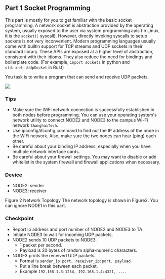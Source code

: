 ## Part 1 Socket Programming

This part is mostly for you to get familiar with the basic socket programming. A network socket is abstraction provided by the operating system, usually exposed to the user via system programming apis (In Linux, it is the `socket()` syscall). However, directly invoking syscalls to setup sockets is not very inconvenient. Modern programming languages usually come with builtin support for TCP streams and UDP sockets in their standard library. These APIs are exposed at a higher level of abstraction, consistent with their idioms. They also reduce the need for bindings and boilerplate code. (For example, `import sockets` in python and `std::net::UdpSocket` in Rust)

You task is to write a program that can send and receive UDP packets.

![](RackMultipart20220302-4-1606c2j_html_61eb1aa84b4cdae1.png)

### Tips
- Make sure the WiFi network connection is successfully established in both nodes before programming. You can use your operating system's network utility to connect NODE2 and NODE3 to the campus Wi-Fi network `ShanghaiTech`.
- Use ipconfig/ifconfig command to find out the IP address of the node in the WiFi network. Also, make sure the two nodes can hear (ping) each other.
- Be careful about your binding IP address, especially when you have multiple network interface cards.
- Be careful about your firewall settings. You may want to disable or add whitelist in the system firewall and firewall applications when necessary.

### Device
- NODE2: sender
- NODE3: receiver

Figure 2 Network Topology
 The network topology is shown in Figure2. You can ignore NODE1 in this part.

### Checkpoint
- Report ip address and port number of NODE2 and NODE3 to TA.
- Initiate NODE3 to wait for incoming UDP packets.
- NODE2 sends 10 UDP packets to NODE3.
    - 1 packet per second.
    - Payload is 20 bytes of random alpha-numeric characters.
- NODE3 prints the received UDP packets.
    - Format is `sender_ip:port, receiver_ip:port, payload`.
    - Put a line break between each packet.
    - Example `192.168.1.3:1234, 192.168.1.4:4321, ...`.
